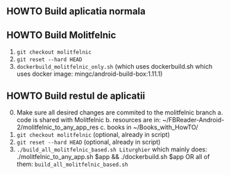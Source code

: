 ## HOWTO Build aplicatia normala

## HOWTO Build Molitfelnic
1. `git checkout molitfelnic`
2. `git reset --hard HEAD`
3. `dockerbuild_molitfelnic_only.sh`
(which uses dockerbuild.sh which uses docker image: mingc/android-build-box:1.11.1)

## HOWTO Build restul de aplicatii
0. Make sure all desired changes are commited to the molitfelnic branch
   a. code is shared with Molitfelnic
   b. resources are in: ~/FBReader-Android-2/molitfelnic_to_any_app_res
   c. books in ~/Books_with_HowTO/
1. `git checkout molitfelnic` (optional, already in script)
2. `git reset --hard HEAD`  (optional, already in script)
3. `./build_all_molitfelnic_based.sh Liturghier`
    which mainly does: ./molitfelnic_to_any_app.sh $app && ./dockerbuild.sh $app
OR all of them:
   `build_all_molitfelnic_based.sh`

